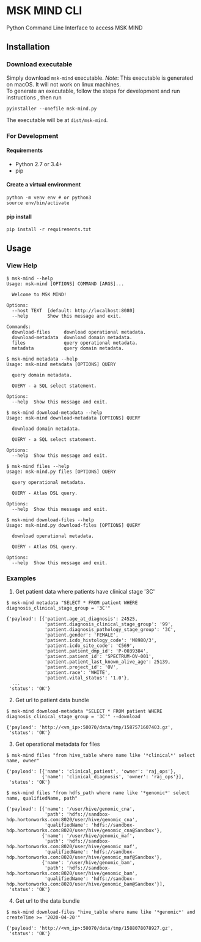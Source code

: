 # MSK MIND CLI

Python Command Line Interface to access MSK MIND

## Installation
### Download executable
Simply download `msk-mind` executable.
*Note*: This executable is generated on macOS. It will not work on linux machines.  
To generate an executable, follow the steps for development and run instructions , then run
```
pyinstaller --onefile msk-mind.py
```
The executable will be at `dist/msk-mind`.

### For Development
#### Requirements

- Python 2.7 or 3.4+
- pip

#### Create a virtual environment
```
python -m venv env # or python3
source env/bin/activate
```

#### pip install
```
pip install -r requirements.txt
```

## Usage

### View Help
```
$ msk-mind --help
Usage: msk-mind [OPTIONS] COMMAND [ARGS]...

  Welcome to MSK MIND!

Options:
  --host TEXT  [default: http://localhost:8080]
  --help       Show this message and exit.

Commands:
  download-files     download operational metadata.
  download-metadata  download domain metadata.
  files              query operational metadata.
  metadata           query domain metadata.
```

```
$ msk-mind metadata --help
Usage: msk-mind metadata [OPTIONS] QUERY

  query domain metadata.

  QUERY - a SQL select statement.

Options:
  --help  Show this message and exit.
```

```
$ msk-mind download-metadata --help
Usage: msk-mind download-metadata [OPTIONS] QUERY

  download domain metadata.

  QUERY - a SQL select statement.

Options:
  --help  Show this message and exit.
```

```
$ msk-mind files --help
Usage: msk-mind.py files [OPTIONS] QUERY

  query operational metadata.

  QUERY - Atlas DSL query.

Options:
  --help  Show this message and exit.
```

```
$ msk-mind download-files --help
Usage: msk-mind.py download-files [OPTIONS] QUERY

  download operational metadata.

  QUERY - Atlas DSL query.

Options:
  --help  Show this message and exit.
```

### Examples

1. Get patient data where patients have clinical stage '3C'
```
$ msk-mind metadata "SELECT * FROM patient WHERE diagnosis_clinical_stage_group = '3C'"

{'payload': [{'patient.age_at_diagnosis': 24525,
              'patient.diagnosis_clinical_stage_group': '99',
              'patient.diagnosis_pathology_stage_group': '3C',
              'patient.gender': 'FEMALE',
              'patient.icdo_histology_code': 'M8980/3',
              'patient.icdo_site_code': 'C569',
              'patient.patient_dmp_id': 'P-0039384',
              'patient.patient_id': 'SPECTRUM-OV-001',
              'patient.patient_last_known_alive_age': 25139,
              'patient.project_id': 'OV',
              'patient.race': 'WHITE',
              'patient.vital_status': '1.0'},
  ...
 'status': 'OK'}
```

2. Get url to patient data bundle
```
$ msk-mind download-metadata "SELECT * FROM patient WHERE diagnosis_clinical_stage_group = '3C'" --download

{'payload': 'http://<vm_ip>:50070/data/tmp/1587571607403.gz',
 'status': 'OK'}
```

3. Get operational metadata for files
```
$ msk-mind files "from hive_table where name like '*clinical*' select name, owner"

{'payload': [{'name': 'clinical_patient', 'owner': 'raj_ops'},
             {'name': 'clinical_diagnosis', 'owner': 'raj_ops'}],
 'status': 'OK'}
```

```
$ msk-mind files "from hdfs_path where name like '*genomic*' select name, qualifiedName, path"

{'payload': [{'name': '/user/hive/genomic_cna',
              'path': 'hdfs://sandbox-hdp.hortonworks.com:8020/user/hive/genomic_cna',
              'qualifiedName': 'hdfs://sandbox-hdp.hortonworks.com:8020/user/hive/genomic_cna@Sandbox'},
             {'name': '/user/hive/genomic_maf',
              'path': 'hdfs://sandbox-hdp.hortonworks.com:8020/user/hive/genomic_maf',
              'qualifiedName': 'hdfs://sandbox-hdp.hortonworks.com:8020/user/hive/genomic_maf@Sandbox'},
             {'name': '/user/hive/genomic_bam',
              'path': 'hdfs://sandbox-hdp.hortonworks.com:8020/user/hive/genomic_bam',
              'qualifiedName': 'hdfs://sandbox-hdp.hortonworks.com:8020/user/hive/genomic_bam@Sandbox'}],
 'status': 'OK'}
```

4. Get url to the data bundle
```
$ msk-mind download-files "hive_table where name like '*genomic*' and createTime >= '2020-04-20'"

{'payload': 'http://<vm_ip>:50070/data/tmp/1588078078927.gz',
 'status': 'OK'}
```
